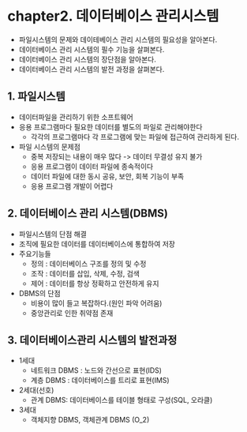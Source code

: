 # chapter2. 데이터베이스 관리시스템

- 파일시스템의 문제와 데이테베이스 관리 시스템의 필요성을 알아본다.
- 데이터베이스 관리 시스템의 필수 기능을 살펴본다.
- 데이터베이스 관리 시스템의 장단점을 알아본다.
- 데이터베이스 관리 시스템의 발전 과정을 살펴본다.

## 1. 파일시스템

- 데이터파일을 관리하기 위한 소프트웨어
- 응용 프로그램마다 필요한 데이터를 별도의 파일로 관리해야한다
  - 각각의 프로그램마다 각 프로그램에 맞는 파일에 접근하여 관리하게 된다.
- 파일 시스템의 문제점
  - 중복 저장되는 내용이 매우 많다 -> 데이터 무결성 유지 불가
  - 응용 프로그램이 데이터 파일에 종속적이다
  - 데이터 파일에 대한 동시 공유, 보안, 회복 기능이 부족
  - 응용 프로그램 개발이 어렵다

## 2. 데이터베이스 관리 시스템(DBMS)

- 파일시스템의 단점 해결
- 조직에 필요한 데이터를 데이터베이스에 통합하여 저장
- 주요기능들
  - 정의 : 데이터베이스 구조를 정의 및 수정
  - 조작 : 데이터를 삽입, 삭제, 수정, 검색
  - 제어 : 데이터를 항상 정확하고 안전하게 유지
- DBMS의 단점
  - 비용이 많이 들고 복잡하다.(원인 파악 어려움)
  - 중앙관리로 인한 취약점 존재

## 3. 데이터베이스관리 시스템의 발전과정

- 1세대
  - 네트워크 DBMS : 노드와 간선으로 표현(IDS)
  - 계층 DBMS : 데이터베이스를 트리로 표현(IMS)
- 2세대(선호)
  - 관계 DBMS: 데이터베이스를 테이블 형태로 구성(SQL, 오라클)
- 3세대
  - 객체지향 DBMS, 객체관계 DBMS (O_2)